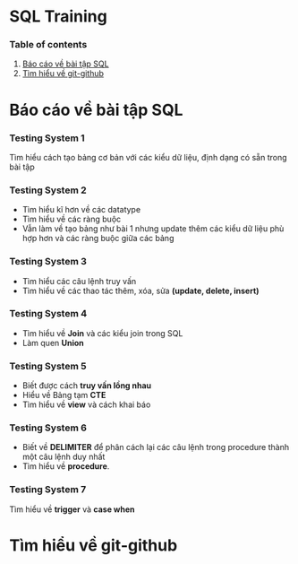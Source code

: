 # **SQL Training**
### Table of contents
1. [Báo cáo về bài tập SQL](#báo-cáo-về-bài-tập-sql)
2. [Tìm hiểu về git-github](#tìm-hiểu-về-git-github)

# Báo cáo về bài tập SQL <a name="SQL_Assignment"></a>
### Testing System 1
Tìm hiểu cách tạo bảng cơ bản với các kiểu dữ liệu, định dạng có sẵn trong bài tập
### Testing System 2
- Tìm hiểu kĩ hơn về các datatype
- Tìm hiểu về các ràng buộc 
- Vẫn làm về tạo bảng như bài 1 nhưng update thêm các kiểu dữ liệu phù hợp hơn và các ràng buộc giữa các bảng

### Testing System 3
- Tìm hiểu các câu lệnh truy vấn
- Tìm hiểu về các thao tác thêm, xóa, sửa **(update, delete, insert)**

### Testing System 4
- Tìm hiểu về **Join** và các kiểu join trong SQL
- Làm quen **Union**

### Testing System 5
- Biết được cách **truy vấn lồng nhau**
- Hiểu về Bảng tạm **CTE**
- Tìm hiểu về **view** và cách khai báo

### Testing System 6
- Biết về **DELIMITER** để phân cách lại các câu lệnh trong procedure thành một câu lệnh duy nhất
- Tìm hiểu về **procedure**.

### Testing System 7
Tìm hiểu về **trigger** và **case when**

# Tìm hiểu về git-github <a name="git_github"></a>


